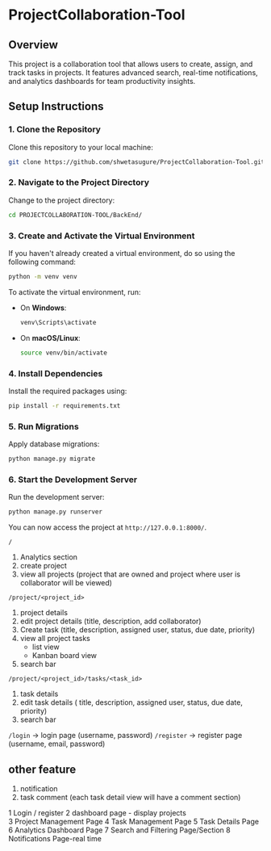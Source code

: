 # ProjectCollaboration-Tool
## Overview
This project is a collaboration tool that allows users to create, assign, and track tasks in projects. It features advanced search, real-time notifications, and analytics dashboards for team productivity insights.

## Setup Instructions

### 1. Clone the Repository
Clone this repository to your local machine:
```bash
git clone https://github.com/shwetasugure/ProjectCollaboration-Tool.git
```

### 2. Navigate to the Project Directory
Change to the project directory:
```bash
cd PROJECTCOLLABORATION-TOOL/BackEnd/
```

### 3. Create and Activate the Virtual Environment
If you haven't already created a virtual environment, do so using the following command:
```bash
python -m venv venv
```
To activate the virtual environment, run:
- On **Windows**:
  ```bash
  venv\Scripts\activate
  ```
- On **macOS/Linux**:
  ```bash
  source venv/bin/activate
  ```

### 4. Install Dependencies
Install the required packages using:
```bash
pip install -r requirements.txt
```

### 5. Run Migrations
Apply database migrations:
```bash
python manage.py migrate
```

### 6. Start the Development Server
Run the development server:
```bash
python manage.py runserver
```
You can now access the project at `http://127.0.0.1:8000/`.


`/`
1. Analytics section
2. create project
3. view all projects (project that are owned and project where user is collaborator will be viewed)

`/project/<project_id>`
1. project details
2. edit project details (title, description, add collaborator)
3. Create task (title, description, assigned user, status, due date, priority)
4. view all project tasks
    - list view
    - Kanban board view
5. search bar 

`/project/<project_id>/tasks/<task_id>`
1. task details
2. edit task details ( title, description, assigned user, status, due date, priority)
3. search bar 

`/login` -> login page (username, password)
`/register` -> register page (username, email, password)

## other feature
1. notification
2. task comment (each task detail view will have a comment section)



1 Login / register 
2 dashboard page - display projects  
3 Project Management Page
4 Task Management Page
5 Task Details Page
6 Analytics Dashboard Page
7 Search and Filtering Page/Section
8 Notifications Page-real time